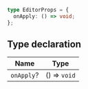 ```ts
type EditorProps = {
  onApply: () => void;
};
```

## Type declaration

| Name | Type |
| ------ | ------ |
| <a id="onapply"></a> `onApply`? | () => `void` |
